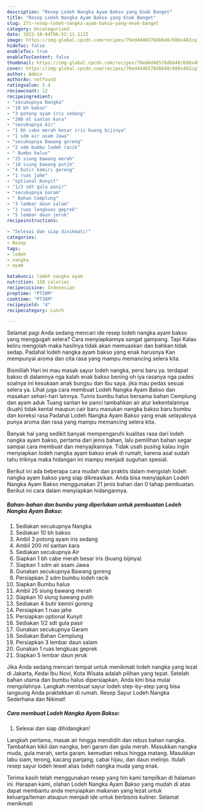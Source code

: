 ```yaml
---
description: "Resep Lodeh Nangka Ayam Bakso yang Enak Banget"
title: "Resep Lodeh Nangka Ayam Bakso yang Enak Banget"
slug: 271-resep-lodeh-nangka-ayam-bakso-yang-enak-banget
category: Uncategorized
date: 2022-10-04T06:52:11.112Z
image: https://img-global.cpcdn.com/recipes/76ed4d46578db640/680x482cq70/lodeh-nangka-ayam-bakso-foto-resep-utama.jpg
hideToc: false
enableToc: true
enableTocContent: false
thumbnail: https://img-global.cpcdn.com/recipes/76ed4d46578db640/680x482cq70/lodeh-nangka-ayam-bakso-foto-resep-utama.jpg
cover: https://img-global.cpcdn.com/recipes/76ed4d46578db640/680x482cq70/lodeh-nangka-ayam-bakso-foto-resep-utama.jpg
author: Admin
authorAv: notfound
ratingvalue: 3.4
reviewcount: 12
recipeingredient:
- "secukupnya Nangka"
- "10 bh bakso"
- "3 potong ayam iris sedang"
- "200 ml santan kara"
- "secukupnya Air"
- "1 bh cabe merah besar iris buang bijinya"
- "1 sdm air asam Jawa"
- "secukupnya Bawang goreng"
- "2 sdm bumbu lodeh racik"
- " Bumbu halus"
- "25 siung bawang merah"
- "10 siung bawang putih"
- "4 butir kemiri goreng"
- "1 ruas jahe"
- "optional Kunyit"
- "1/2 sdt gula pasir"
- "secukupnya Garam"
- " Bahan Cemplung"
- "3 lembar daun salam"
- "1 ruas lengkuas geprek"
- "5 lembar daun jeruk"
recipeinstructions:

- "Selesai dan siap dinikmati!"
categories:
- Resep
tags:
- lodeh
- nangka
- ayam

katakunci: lodeh nangka ayam 
nutrition: 158 calories
recipecuisine: Indonesian
preptime: "PT20M"
cooktime: "PT36M"
recipeyield: "4"
recipecategory: Lunch

---
```



Selamat pagi Anda sedang mencari ide resep lodeh nangka ayam bakso yang menggugah selera? Cara menyiapkannya sangat gampang. Tapi Kalau keliru mengolah maka hasilnya tidak akan memuaskan dan bahkan tidak sedap. Padahal lodeh nangka ayam bakso yang enak harusnya Kan mempunyai aroma dan cita rasa yang mampu memancing selera kita.


Bismillah Hari ini mau masak sayur lodeh nangka, persi baru ya. terdapat bakso di dalamnya nga kalah enak bakso bening oh iya rasanya nga pades soalnya ini kesukaan anak bungsu dan Ibu saya. jika mau pedas sesuai selera ya. Lihat juga cara membuat Lodeh Nangka Ayam Bakso dan masakan sehari-hari lainnya. Tumis bumbu halus bersama bahan Cemplung dan ayam aduk Tuang santan ke panci tambahkan air atur kekentalannya (kuah) tidak kental maupun cair baru masukan nangka bakso baru bumbu dan koreksi rasa Padahal Lodeh Nangka Ayam Bakso yang enak selayaknya punya aroma dan rasa yang mampu memancing selera kita.

Banyak hal yang sedikit banyak mempengaruhi kualitas rasa dari lodeh nangka ayam bakso, pertama dari jenis bahan, lalu pemilihan bahan segar sampai cara membuat dan menyajikannya. Tidak usah pusing kalau ingin menyiapkan lodeh nangka ayam bakso enak di rumah, karena asal sudah tahu triknya maka hidangan ini mampu menjadi suguhan spesial.


Berikut ini ada beberapa cara mudah dan praktis dalam mengolah lodeh nangka ayam bakso yang siap dikreasikan. Anda bisa menyiapkan Lodeh Nangka Ayam Bakso menggunakan 21 jenis bahan dan 0 tahap pembuatan. Berikut ini cara dalam menyiapkan hidangannya.

<!--inarticleads1-->

##### Bahan-bahan dan bumbu yang diperlukan untuk pembuatan Lodeh Nangka Ayam Bakso:

1. Sediakan secukupnya Nangka
1. Sediakan 10 bh bakso
1. Ambil 3 potong ayam iris sedang
1. Ambil 200 ml santan kara
1. Sediakan secukupnya Air
1. Siapkan 1 bh cabe merah besar iris (buang bijinya)
1. Siapkan 1 sdm air asam Jawa
1. Gunakan secukupnya Bawang goreng
1. Persiapkan 2 sdm bumbu lodeh racik
1. Siapkan  Bumbu halus
1. Ambil 25 siung bawang merah
1. Siapkan 10 siung bawang putih
1. Sediakan 4 butir kemiri goreng
1. Persiapkan 1 ruas jahe
1. Persiapkan optional Kunyit
1. Sediakan 1/2 sdt gula pasir
1. Gunakan secukupnya Garam
1. Sediakan  Bahan Cemplung
1. Persiapkan 3 lembar daun salam
1. Gunakan 1 ruas lengkuas geprek
1. Siapkan 5 lembar daun jeruk


Jika Anda sedang mencari tempat untuk menikmati lodeh nangka yang lezat di Jakarta, Kedai Ibu Novi, Kota Wisata adalah pilihan yang tepat. Setelah bahan utama dan bumbu halus dipersiapkan, Anda kini bisa mulai mengolahnya. Langkah membuat sayur lodeh step-by-step yang bisa langsung Anda praktekkan di rumah. Resep Sayur Lodeh Nangka Sederhana dan Nikmat! 

<!--inarticleads2-->

##### Cara membuat Lodeh Nangka Ayam Bakso:


1. Selesai dan siap dihidangkan!

Langkah pertama, masak air hingga mendidih dan rebus bahan nangka. Tambahkan kikil dan nangka, beri garam dan gula merah. Masukkan nangka muda, gula merah, serta garam. kemudian rebus hingga matang. Masukkan labu siam, terong, kacang panjang, cabai hijau, dan daun melinjo. Itulah resep sayur lodeh tewel alias lodeh nangka muda yang enak. 

Terima kasih telah menggunakan resep yang tim kami tampilkan di halaman ini. Harapan kami, olahan Lodeh Nangka Ayam Bakso yang mudah di atas dapat membantu anda menyiapkan makanan yang lezat untuk keluarga/teman ataupun menjadi ide untuk berbisnis kuliner. Selamat menikmati
